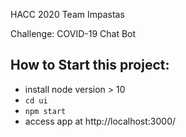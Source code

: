 HACC 2020 Team Impastas

Challenge: COVID-19 Chat Bot

## How to Start this project:
- install node version > 10
- `cd ui`
- `npm start`
- access app at http://localhost:3000/
